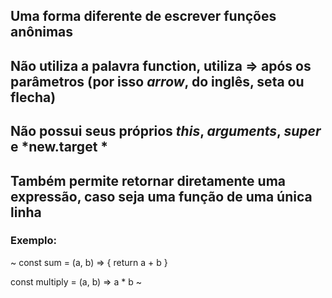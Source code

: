 ## Uma forma diferente de escrever funções anônimas
## Não utiliza a palavra function, utiliza => após os parâmetros (por isso *arrow*, do inglês, seta ou flecha)
## Não possui seus próprios *this*, *arguments*, *super* e *new.target *
## Também permite retornar diretamente uma expressão, caso seja uma função de uma única linha
### Exemplo: 
~ const sum = (a, b) => {
  return a + b
}

const multiply = (a, b) => a * b ~